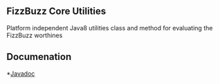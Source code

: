 ## FizzBuzz Core Utilities

Platform independent Java8 utilities class and method for evaluating the FizzBuzz worthines

## Documenation

*[Javadoc](docs/api/) 